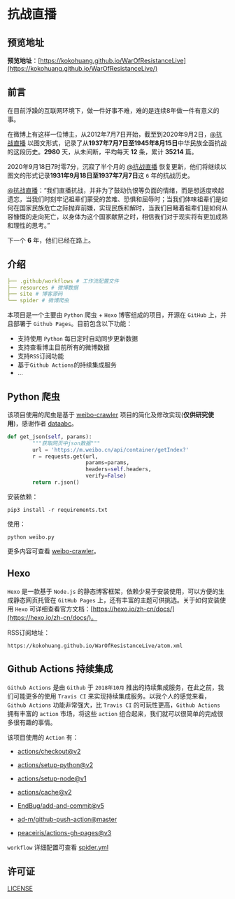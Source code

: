 # 抗战直播

## 预览地址

**预览地址**：[https://kokohuang.github.io/WarOfResistanceLive](https://kokohuang.github.io/WarOfResistanceLive/)

## 前言
在目前浮躁的互联网环境下，做一件好事不难，难的是连续8年做一件有意义的事。

在微博上有这样一位博主，从2012年7月7日开始，截至到2020年9月2日，[@抗战直播](https://weibo.com/kzzb) 以图文形式，记录了从**1937年7月7日至1945年8月15日**中华民族全面抗战的这段历史。**2980** 天，从未间断，平均每天 **12** 条，累计 **35214** 篇。

2020年9月18日7时零7分，沉寂了半个月的 [@抗战直播](https://weibo.com/kzzb) 恢复更新，他们将继续以图文的形式记录**1931年9月18日至1937年7月7日**这 `6` 年的抗战历史。

[@抗战直播](https://weibo.com/kzzb)：“我们直播抗战，并非为了鼓动仇恨等负面的情绪，而是想适度唤起遗忘，当我们时刻牢记祖辈们蒙受的苦难、恐惧和屈辱时；当我们体味祖辈们是如何在国家民族危亡之际抛弃前嫌，实现民族和解时，当我们目睹着祖辈们是如何从容慷慨的走向死亡，以身体为这个国家献祭之时，相信我们对于现实将有更加成熟和理性的思考。”

下一个 **6** 年，他们已经在路上。

## 介绍

``` yaml
├── .github/workflows # 工作流配置文件
├── resources # 微博数据
├── site # 博客源码
└── spider # 微博爬虫
```

本项目是一个主要由 `Python` 爬虫 + `Hexo` 博客组成的项目，开源在 `GitHub` 上，并且部署于 `Github Pages`。目前包含以下功能：

- 支持使用 `Python` 每日定时自动同步更新数据
- 支持查看博主目前所有的微博数据
- 支持`RSS`订阅功能
- 基于`Github Actions`的持续集成服务
- ...

## Python 爬虫

该项目使用的爬虫是基于 [weibo-crawler](https://github.com/dataabc/weibo-crawler) 项目的简化及修改实现(**仅供研究使用**)，感谢作者 [dataabc](https://github.com/dataabc)。

```python
def get_json(self, params):
        """获取网页中json数据"""
        url = 'https://m.weibo.cn/api/container/getIndex?'
        r = requests.get(url,
                         params=params,
                         headers=self.headers,
                         verify=False)
        return r.json()
```

安装依赖：

```shell
pip3 install -r requirements.txt
```

使用：
```shell
python weibo.py
```

更多内容可查看 [weibo-crawler](https://github.com/dataabc/weibo-crawler)。

## Hexo

`Hexo` 是一款基于 `Node.js` 的静态博客框架，依赖少易于安装使用，可以方便的生成静态网页托管在 `GitHub Pages` 上，还有丰富的主题可供挑选。关于如何安装使用 `Hexo` 可详细查看官方文档：[https://hexo.io/zh-cn/docs/](https://hexo.io/zh-cn/docs/)。

RSS订阅地址：

```
https://kokohuang.github.io/WarOfResistanceLive/atom.xml
```

## Github Actions 持续集成

`Github Actions` 是由 `Github` 于 `2018年10月` 推出的持续集成服务，在此之前，我们可能更多的使用 `Travis CI` 来实现持续集成服务。以我个人的感觉来看，`Github Actions` 功能非常强大，比 `Travis CI` 的可玩性更高，`Github Actions` 拥有丰富的 `action` 市场，将这些 `action` 组合起来，我们就可以很简单的完成很多很有趣的事情。

该项目使用的 `Action` 有：

- [actions/checkout@v2](https://github.com/actions/checkout)

- [actions/setup-python@v2](https://github.com/actions/setup-python)

- [actions/setup-node@v1](https://github.com/actions/setup-node)

- [actions/cache@v2](https://github.com/actions/cache)

- [EndBug/add-and-commit@v5](https://github.com/EndBug/add-and-commit)

- [ad-m/github-push-action@master](https://github.com/ad-m/github-push-action)

- [peaceiris/actions-gh-pages@v3](https://github.com/peaceiris/actions-gh-pages)

`workflow` 详细配置可查看 [spider.yml](./.github/workflows/spider.yml)

## 许可证

[LICENSE](./LICENSE)
